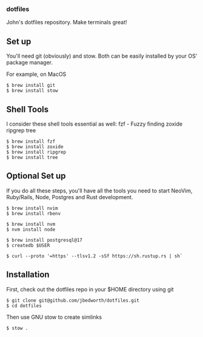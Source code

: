 ### dotfiles
John's dotfiles repository.  Make terminals great!

## Set up

You'll need git (obviously) and stow.  Both can be easily installed by your OS' package manager.


For example, on MacOS

```
$ brew install git
$ brew install stow
```

## Shell Tools

I consider these shell tools essential as well:
fzf - Fuzzy finding
zoxide
ripgrep
tree

```
$ brew install fzf
$ brew install zoxide
$ brew install ripgrep
$ brew install tree
```

## Optional Set up

If you do all these steps, you'll have all the tools you need to start NeoVim, Ruby/Rails, Node, Postgres
and Rust development.

```
$ brew install nvim
$ brew install rbenv

$ brew install nvm
$ nvm install node

$ brew install postgresql@17
$ createdb $USER

$ curl --proto '=https' --tlsv1.2 -sSf https://sh.rustup.rs | sh`
```

## Installation

First, check out the dotfiles repo in your $HOME directory using git

```
$ git clone git@github.com/jbedworth/dotfiles.git
$ cd dotfiles
```

Then use GNU stow to create simlinks

```
$ stow .
```


